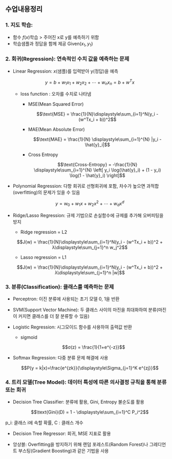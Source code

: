 ## 수업내용정리

### 1. 지도 학습: 
 - 함수 $f(x)$학습 > 주어진 x로 y를 예측하기 위함
 - 학습샘플과 정답을 함께 제공 Given($x_1, y_1$)

### 2. 회귀(Regression): 연속적인 수치 값을 예측하는 문제

 - Linear Regression: $x$(샘플)를 입력받아 y(정답)을 예측

    $$y = b + w_1x_1 + w_2x_2 + ⋯ + w_nx_n = b + w^Tx$$

    - loss function : 오차를 수치로 나타냄
        - MSE(Mean Squared Error)

            $$\text{MSE} = \frac{1}{N}\displaystyle\sum_{i=1}^N(y_i - (w^Tx_i + b))^2$$
        
        - MAE(Mean Absolute Error)

            $$\text{MAE} = \frac{1}{N} \displaystyle\sum_{i=1}^{N} |y_i - \hat{y}_i|$$

        - Cross Entropy

            $$\text{Cross-Entropy} = -\frac{1}{N} \displaystyle\sum_{i=1}^{N} \left[ y_i \log(\hat{y}_i) + (1 - y_i) \log(1 - \hat{y}_i) \right]$$

 - Polynomial Regression: 다항 회귀로 선형회귀에 포함, 차수가 높으면 과적합(overfitting)의 문제가 있을 수 있음

    $$y = w_0 + w_1x + w_2x^2 + ⋯ + w_dx^d$$

 - Ridge/Lasso Regression: 규제 기법으로 손실함수에 규제를 추가해 오버피팅을 방지
    - Ridge regression = L2

    $$J(w) = \frac{1}{N}\displaystyle\sum_{i=1}^N(y_i - (w^Tx_i + b))^2 + λ\displaystyle\sum_{j=1}^n w_j^2$$

    - Lasso regression = L1

    $$J(w) = \frac{1}{N}\displaystyle\sum_{i=1}^N(y_i - (w^Tx_i + b))^2 + λ\displaystyle\sum_{j=1}^n |w|$$

### 3. 분류(Classification): 클래스를 예측하는 문제

 - Perceptron: 이진 분류에 사용되는 초기 모델 0, 1을 반환

 - SVM(Support Vector Machine): 두 클래스 사이의 마진을 최대화하여 분류(마진이 커지면 클래스를 더 잘 분류할 수 있음)

 - Logistic Regression: 시그모이드 함수를 사용하여 출력값 반환
   - sigmoid

    	$$σ(z) = \frac{1}{1+e^{-z}}$$
    
 - Softmax Regression: 다중 분류 문제 해결에 사용

    $$P(y = k|x)=\frac{e^{zk}}{\displaystyle\Sigma_{j=1}^K e^{zj}}$$

### 4. 트리 모델(Tree Model): 데이터 특성에 따른 의사결정 규칙을 통해 분류 또는 회귀

 - Decision Tree Classifier: 분류에 활용, Gini, Entropy 불순도를 활용

    $$\text{Gini}(D) = 1 - \displaystyle\sum_{i=1}^C P_i^2$$
 
p_i: 클래스 i에 속할 확률, C : 클래스 개수 

 - Decision Tree Regressor: 회귀, MSE 지표로 활용

 - 앙상블: Overfitting을 방지하기 위해 랜덤 포레스트(Random Forest)나 그레디언트 부스팅(Gradient Boosting)과 같은 기법을 사용